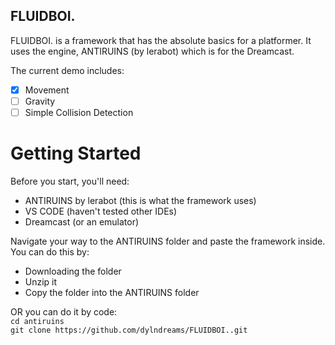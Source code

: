 ## FLUIDBOI.
FLUIDBOI. is a framework that has the absolute basics for a platformer. It uses the engine, ANTIRUINS (by lerabot) which is for the Dreamcast. <br />

The current demo includes:
- [x] Movement
- [ ] Gravity
- [ ] Simple Collision Detection

# Getting Started
Before you start, you'll need:
- ANTIRUINS by lerabot (this is what the framework uses)
- VS CODE (haven't tested other IDEs)
- Dreamcast (or an emulator)


Navigate your way to the ANTIRUINS folder and paste the framework inside.
You can do this by:
- Downloading the folder
- Unzip it
- Copy the folder into the ANTIRUINS folder


OR you can do it by code: <br />
`cd antiruins` <br />
`git clone https://github.com/dylndreams/FLUIDBOI..git` <br />
